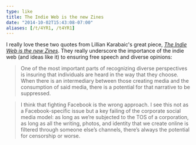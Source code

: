 ```yaml
---
type: like
title: The Indie Web is the new Zines
date: "2014-10-02T15:43:08-07:00"
aliases: [/t/4YR1, /t4YR1]
---
```


I really love these two quotes from Lillian Karabaic's great piece, <cite><a class="u-like-of"
href="http://anomalily.net/the-indie-web-is-the-new-zines/">The Indie Web is the new
Zines</a></cite>. They really underscore the importance of the indie web (and ideas like it) to
ensuring free speech and diverse opinions:

> One of the most important parts of recognizing diverse perspectives is insuring that individuals
> are heard in the way that they choose. When there is an intermediary between those creating media
> and the consumption of said media, there is a potential for that narrative to be suppressed.

> I think that fighting Facebook is the wrong approach. I see this not as a Facebook-specific issue
> but a key failing of the corporate social media model: as long as we’re subjected to the TOS of a
> corporation, as long as all the writing, photos, and identity that we create online is filtered
> through someone else’s channels, there’s always the potential for censorship or worse.
